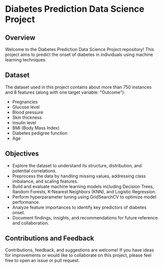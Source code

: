 # Diabetes Prediction Data Science Project

## Overview

Welcome to the Diabetes Prediction Data Science Project repository! This project aims to predict the onset of diabetes in individuals using machine learning techniques.

## Dataset

The dataset used in this project contains about more than 750 instances and 8 features (along with one target variable: "Outcome"):
- Pregnancies
- Glucose level
- Blood pressure
- Skin thickness
- Insulin level
- BMI (Body Mass Index)
- Diabetes pedigree function
- Age

## Objectives

- Explore the dataset to understand its structure, distribution, and potential correlations.
- Preprocess the data by handling missing values, addressing class imbalance, and scaling features.
- Build and evaluate machine learning models including Decision Trees, Random Forests, K-Nearest Neighbors (KNN), and Logistic Regression.
- Perform hyperparameter tuning using GridSearchCV to optimize model performance.
- Analyze feature importances to identify key predictors of diabetes onset.
- Document findings, insights, and recommendations for future reference and collaboration.

## Contributions and Feedback

Contributions, feedback, and suggestions are welcome! If you have ideas for improvements or would like to collaborate on this project, please feel free to open an issue or pull request.
